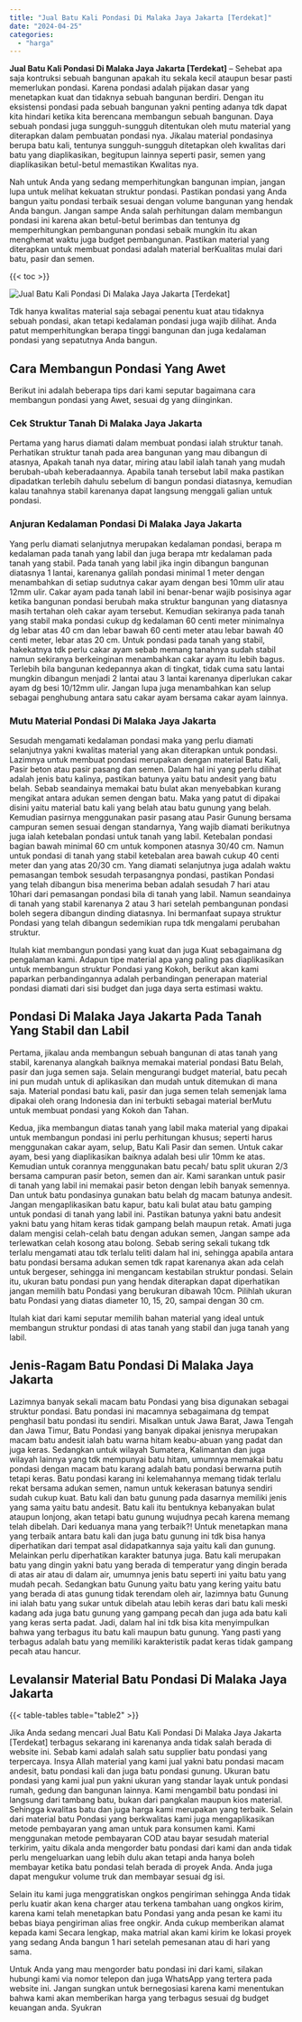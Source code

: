 ```yaml
---
title: "Jual Batu Kali Pondasi Di Malaka Jaya Jakarta [Terdekat]"
date: "2024-04-25"
categories: 
  - "harga"
---
```


**Jual Batu Kali Pondasi Di Malaka Jaya Jakarta \[Terdekat\]** – Sehebat apa saja kontruksi sebuah bangunan apakah itu sekala kecil ataupun besar pasti memerlukan pondasi. Karena pondasi adalah pijakan dasar yang menetapkan kuat dan tidaknya sebuah bangunan berdiri. Dengan itu eksistensi pondasi pada sebuah bangunan yakni penting adanya tdk dapat kita hindari ketika kita berencana membangun sebuah bangunan. Daya sebuah pondasi juga sungguh-sungguh ditentukan oleh mutu material yang diterapkan dalam pembuatan pondasi nya. Jikalau material pondasinya berupa batu kali, tentunya sungguh-sungguh ditetapkan oleh kwalitas dari batu yang diaplikasikan, begitupun lainnya seperti pasir, semen yang diaplikasikan betul-betul memastikan Kwalitas nya.

Nah untuk Anda yang sedang memperhitungkan bangunan impian, jangan lupa untuk melihat kekuatan struktur pondasi. Pastikan pondasi yang Anda bangun yaitu pondasi terbaik sesuai dengan volume bangunan yang hendak Anda bangun. Jangan sampe Anda salah perhitungan dalam membangun pondasi ini karena akan betul-betul berimbas dan tentunya dg memperhitungkan pembangunan pondasi sebaik mungkin itu akan menghemat waktu juga budget pembangunan. Pastikan material yang diterapkan untuk membuat pondasi adalah material berKualitas mulai dari batu, pasir dan semen.

{{< toc >}}

![Jual Batu Kali Pondasi Di Malaka Jaya Jakarta [Terdekat]](/images/jual-batu-kali-24.png)

Tdk hanya kwalitas material saja sebagai penentu kuat atau tidaknya sebuah pondasi, akan tetapi kedalaman pondasi juga wajib dilihat. Anda patut memperhitungkan berapa tinggi bangunan dan juga kedalaman pondasi yang sepatutnya Anda bangun.

## Cara Membangun Pondasi Yang Awet

Berikut ini adalah beberapa tips dari kami seputar bagaimana cara membangun pondasi yang Awet, sesuai dg yang diinginkan.

### Cek Struktur Tanah Di Malaka Jaya Jakarta

Pertama yang harus diamati dalam membuat pondasi ialah struktur tanah. Perhatikan struktur tanah pada area bangunan yang mau dibangun di atasnya, Apakah tanah nya datar, miring atau labil ialah tanah yang mudah berubah-ubah keberadaannya. Apabila tanah tersebut labil maka pastikan dipadatkan terlebih dahulu sebelum di bangun pondasi diatasnya, kemudian kalau tanahnya stabil karenanya dapat langsung menggali galian untuk pondasi.

### Anjuran Kedalaman Pondasi Di Malaka Jaya Jakarta

Yang perlu diamati selanjutnya merupakan kedalaman pondasi, berapa m kedalaman pada tanah yang labil dan juga berapa mtr kedalaman pada tanah yang stabil. Pada tanah yang labil jika ingin dibangun bangunan diatasnya 1 lantai, karenanya galilah pondasi minimal 1 meter dengan menambahkan di setiap sudutnya cakar ayam dengan besi 10mm ulir atau 12mm ulir. Cakar ayam pada tanah labil ini benar-benar wajib posisinya agar ketika bangunan pondasi berubah maka struktur bangunan yang diatasnya masih tertahan oleh cakar ayam tersebut. Kemudian sekiranya pada tanah yang stabil maka pondasi cukup dg kedalaman 60 centi meter minimalnya dg lebar atas 40 cm dan lebar bawah 60 centi meter atau lebar bawah 40 centi meter, lebar atas 20 cm. Untuk pondasi pada tanah yang stabil, hakekatnya tdk perlu cakar ayam sebab memang tanahnya sudah stabil namun sekiranya berkeinginan menambahkan cakar ayam itu lebih bagus. Terlebih bila bangunan kedepannya akan di tingkat, tidak cuma satu lantai mungkin dibangun menjadi 2 lantai atau 3 lantai karenanya diperlukan cakar ayam dg besi 10/12mm ulir. Jangan lupa juga menambahkan kan selup sebagai penghubung antara satu cakar ayam bersama cakar ayam lainnya.

### Mutu Material Pondasi Di Malaka Jaya Jakarta

Sesudah mengamati kedalaman pondasi maka yang perlu diamati selanjutnya yakni kwalitas material yang akan diterapkan untuk pondasi. Lazimnya untuk membuat pondasi merupakan dengan material Batu Kali, Pasir beton atau pasir pasang dan semen. Dalam hal ini yang perlu dilihat adalah jenis batu kalinya, pastikan batunya yaitu batu andesit yang batu belah. Sebab seandainya memakai batu bulat akan menyebabkan kurang mengikat antara adukan semen dengan batu. Maka yang patut di dipakai disini yaitu material batu kali yang belah atau batu gunung yang belah. Kemudian pasirnya menggunakan pasir pasang atau Pasir Gunung bersama campuran semen sesuai dengan standarnya, Yang wajib diamati berikutnya juga ialah ketebalan pondasi untuk tanah yang labil. Ketebalan pondasi bagian bawah minimal 60 cm untuk komponen atasnya 30/40 cm. Namun untuk pondasi di tanah yang stabil ketebalan area bawah cukup 40 centi meter dan yang atas 20/30 cm. Yang diamati selanjutnya juga adalah waktu pemasangan tembok sesudah terpasangnya pondasi, pastikan Pondasi yang telah dibangun bisa menerima beban adalah sesudah 7 hari atau 10hari dari pemasangan pondasi bila di tanah yang labil. Namun seandainya di tanah yang stabil karenanya 2 atau 3 hari setelah pembangunan pondasi boleh segera dibangun dinding diatasnya. Ini bermanfaat supaya struktur Pondasi yang telah dibangun sedemikian rupa tdk mengalami perubahan struktur.

Itulah kiat membangun pondasi yang kuat dan juga Kuat sebagaimana dg pengalaman kami. Adapun tipe material apa yang paling pas diaplikasikan untuk membangun struktur Pondasi yang Kokoh, berikut akan kami paparkan perbandingannya adalah perbandingan penerapan material pondasi diamati dari sisi budget dan juga daya serta estimasi waktu.

## Pondasi Di Malaka Jaya Jakarta Pada Tanah Yang Stabil dan Labil

Pertama, jikalau anda membangun sebuah bangunan di atas tanah yang stabil, karenanya alangkah baiknya memakai material pondasi Batu Belah, pasir dan juga semen saja. Selain mengurangi budget material, batu pecah ini pun mudah untuk di aplikasikan dan mudah untuk ditemukan di mana saja. Material pondasi batu kali, pasir dan juga semen telah semenjak lama dipakai oleh orang Indonesia dan ini terbukti sebagai material berMutu untuk membuat pondasi yang Kokoh dan Tahan.

Kedua, jika membangun diatas tanah yang labil maka material yang dipakai untuk membangun pondasi ini perlu perhitungan khusus; seperti harus menggunakan cakar ayam, selup, Batu Kali Pasir dan semen. Untuk cakar ayam, besi yang diaplikasikan baiknya adalah besi ulir 10mm ke atas. Kemudian untuk corannya menggunakan batu pecah/ batu split ukuran 2/3 bersama campuran pasir beton, semen dan air. Kami sarankan untuk pasir di tanah yang labil ini memakai pasir beton dengan lebih banyak semennya. Dan untuk batu pondasinya gunakan batu belah dg macam batunya andesit. Jangan mengaplikasikan batu kapur, batu kali bulat atau batu gamping untuk pondasi di tanah yang labil ini. Pastikan batunya yakni batu andesit yakni batu yang hitam keras tidak gampang belah maupun retak. Amati juga dalam mengisi celah-celah batu dengan adukan semen, Jangan sampe ada terlewatkan celah kosong atau bolong. Sebab sering sekali tukang tdk terlalu mengamati atau tdk terlalu teliti dalam hal ini, sehingga apabila antara batu pondasi bersama adukan semen tdk rapat karenanya akan ada celah untuk bergeser, sehingga ini mengancam kestabilan struktur pondasi. Selain itu, ukuran batu pondasi pun yang hendak diterapkan dapat diperhatikan jangan memilih batu Pondasi yang berukuran dibawah 10cm. Pilihlah ukuran batu Pondasi yang diatas diameter 10, 15, 20, sampai dengan 30 cm.

Itulah kiat dari kami seputar memilih bahan material yang ideal untuk membangun struktur pondasi di atas tanah yang stabil dan juga tanah yang labil.

## Jenis-Ragam Batu Pondasi Di Malaka Jaya Jakarta

Lazimnya banyak sekali macam batu Pondasi yang bisa digunakan sebagai struktur pondasi. Batu pondasi ini macamnya sebagaimana dg tempat penghasil batu pondasi itu sendiri. Misalkan untuk Jawa Barat, Jawa Tengah dan Jawa Timur, Batu Pondasi yang banyak dipakai jenisnya merupakan macam batu andesit ialah batu warna hitam keabu-abuan yang padat dan juga keras. Sedangkan untuk wilayah Sumatera, Kalimantan dan juga wilayah lainnya yang tdk mempunyai batu hitam, umumnya memakai batu pondasi dengan macam batu karang adalah batu pondasi berwarna putih tetapi keras. Batu pondasi karang ini kelemahannya memang tidak terlalu rekat bersama adukan semen, namun untuk kekerasan batunya sendiri sudah cukup kuat. Batu kali dan batu gunung pada dasarnya memiliki jenis yang sama yaitu batu andesit. Batu kali itu bentuknya kebanyakan bulat ataupun lonjong, akan tetapi batu gunung wujudnya pecah karena memang telah dibelah. Dari keduanya mana yang terbaik?! Untuk menetapkan mana yang terbaik antara batu kali dan juga batu gunung ini tdk bisa hanya diperhatikan dari tempat asal didapatkannya saja yaitu kali dan gunung. Melainkan perlu diperhatikan karakter batunya juga. Batu kali merupakan batu yang dingin yakni batu yang berada di temperatur yang dingin berada di atas air atau di dalam air, umumnya jenis batu seperti ini yaitu batu yang mudah pecah. Sedangkan batu Gunung yaitu batu yang kering yaitu batu yang berada di atas gunung tidak terendam oleh air, lazimnya batu Gunung ini ialah batu yang sukar untuk dibelah atau lebih keras dari batu kali meski kadang ada juga batu gunung yang gampang pecah dan juga ada batu kali yang keras serta padat. Jadi, dalam hal ini tdk bisa kita menyimpulkan bahwa yang terbagus itu batu kali maupun batu gunung. Yang pasti yang terbagus adalah batu yang memiliki karakteristik padat keras tidak gampang pecah atau hancur.

## Levalansir Material Batu Pondasi Di Malaka Jaya Jakarta

{{< table-tables table="table2" >}}

Jika Anda sedang mencari Jual Batu Kali Pondasi Di Malaka Jaya Jakarta \[Terdekat\] terbagus sekarang ini karenanya anda tidak salah berada di website ini. Sebab kami adalah salah satu supplier batu pondasi yang terpercaya. Insya Allah material yang kami jual yakni batu pondasi macam andesit, batu pondasi kali dan juga batu pondasi gunung. Ukuran batu pondasi yang kami jual pun yakni ukuran yang standar layak untuk pondasi rumah, gedung dan bangunan lainnya. Kami mengambil batu pondasi ini langsung dari tambang batu, bukan dari pangkalan maupun kios material. Sehingga kwalitas batu dan juga harga kami merupakan yang terbaik. Selain dari material batu Pondasi yang berkwalitas kami juga mengaplikasikan metode pembayaran yang aman untuk para konsumen kami. Kami menggunakan metode pembayaran COD atau bayar sesudah material terkirim, yaitu dikala anda mengorder batu pondasi dari kami dan anda tidak perlu mengeluarkan uang lebih dulu akan tetapi anda hanya boleh membayar ketika batu pondasi telah berada di proyek Anda. Anda juga dapat mengukur volume truk dan membayar sesuai dg isi.

Selain itu kami juga menggratiskan ongkos pengiriman sehingga Anda tidak perlu kuatir akan kena charger atau terkena tambahan uang ongkos kirim, karena kami telah menetapkan batu Pondasi yang anda pesan ke kami itu bebas biaya pengiriman alias free ongkir. Anda cukup memberikan alamat kepada kami Secara lengkap, maka matrial akan kami kirim ke lokasi proyek yang sedang Anda bangun 1 hari setelah pemesanan atau di hari yang sama.

Untuk Anda yang mau mengorder batu pondasi ini dari kami, silakan hubungi kami via nomor telepon dan juga WhatsApp yang tertera pada website ini. Jangan sungkan untuk bernegosiasi karena kami menentukan bahwa kami akan memberikan harga yang terbagus sesuai dg budget keuangan anda. Syukran
